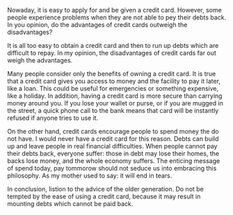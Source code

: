 Nowaday, it is easy to apply for and be given a credit card. However, some people experience problems when they are not able to pey their debts back. In you opinion, do the advantages of credit cards outweigh the disadvantages?

It is all too easy to obtain a credit card and then to run up debts which are difficult to repay. In my opinion, the disadvantages of credit cards far out weigh the advantages.

Many people consider only the benefits of owning a credit card. It is true that a credit card gives you access to money and the facility to pay it later, like a loan. This could be useful for emergencies or something expensive, like a holiday. In addition, having a credit card is more secure than carrying money around you. If you lose your wallet or purse, or if you are mugged in the street, a quick phone call to the bank means that card will be instantly refused if anyone tries to use it.

On the other hand, credit cards encourage people to spend money the do not have. I would never have a credit card for this reason. Debts can build up and leave people in real financial difficulties. When people cannot pay their debts back, everyone suffer: those in debt may lose their homes, the backs lose money, and the whole economy suffers. The enticing message of spend today, pay tommorow should not seduce us into embracing this philosophy. As my mother used to say: it will end in tears.

In conclusion, listion to the advice of the older generation. Do not be tempted by the ease of using a credit card, because it may result in mounting debts which cannot be paid back.